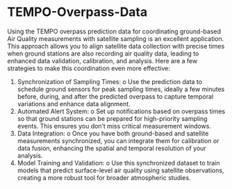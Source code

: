 # TEMPO-Overpass-Data
Using the TEMPO overpass prediction data for coordinating ground-based Air Quality measurements with satellite sampling is an excellent application. This approach allows you to align satellite data collection with precise times when ground stations are also recording air quality data, leading to enhanced data validation, calibration, and analysis. Here are a few strategies to make this coordination even more effective:
1.	Synchronization of Sampling Times:
o	Use the prediction data to schedule ground sensors for peak sampling times, ideally a few minutes before, during, and after the predicted overpass to capture temporal variations and enhance data alignment.
2.	Automated Alert System:
o	Set up notifications based on overpass times so that ground stations can be prepared for high-priority sampling events. This ensures you don’t miss critical measurement windows.
3.	Data Integration:
o	Once you have both ground-based and satellite measurements synchronized, you can integrate them for calibration or data fusion, enhancing the spatial and temporal resolution of your analysis.
4.	Model Training and Validation:
o	Use this synchronized dataset to train models that predict surface-level air quality using satellite observations, creating a more robust tool for broader atmospheric studies.
